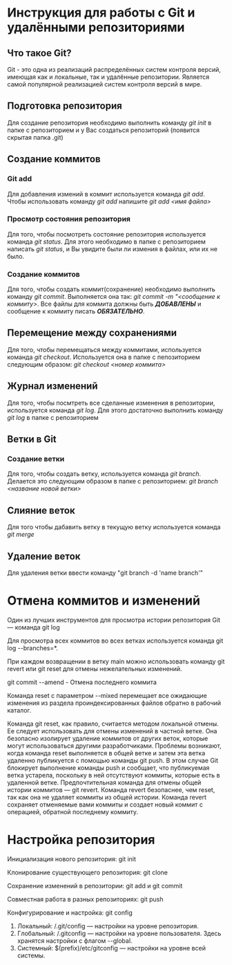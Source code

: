 # Инструкция для работы с Git и удалёнными репозиториями

## Что такое Git?
Git - это одна из реализаций распределённых систем контроля версий, имеющая как и локальные, так и удалённые репозитории. Является самой популярной реализацией систем контроля версий в мире.
## Подготовка репозитория
Для создание репозитория необходимо выполнить команду *git init*  в папке с репозиторием и у Вас создаться репозиторий (появится скрытая папка .git)

## Создание коммитов

### Git add
Для добавления измений в коммит используется команда *git add*. Чтобы использовать команду *git add* напишите *git add <имя файла>*

### Просмотр состояния репозитория
Для того, чтобы посмотреть состояние репозитория используется команда *git status*. Для этого необходимо в папке с репозиторием написать *git status*, и Вы увидите были ли измения в файлах, или их не было.

### Создание коммитов
Для того, чтобы создать коммит(сохранение) необходимо выполнить команду *git commit*. Выполняется она так: *git commit -m "<сообщение к коммиту>*. Все файлы для коммита должны быть ***ДОБАВЛЕНЫ*** и сообщение к коммиту писать ***ОБЯЗАТЕЛЬНО***.

## Перемещение между сохранениями
Для того, чтобы перемещаться между коммитами, используется команда *git checkout*. Используется она в папке с пепозиторием следующим образом: *git checkout <номер коммита>*

## Журнал изменений
Для того, чтобы посмтреть все сделанные изменения в репозитории, используется команда *git log*. Для этого достаточно выполнить команду *git log* в папке с репозиторием

## Ветки в Git

### Создание ветки

Для того, чтобы создать ветку, используется команда *git branch*. Делается это следующим образом в папке с репозиторием: *git branch <название новой ветки>*

## Слияние веток

Для того чтобы дабавить ветку в текущую ветку используется команда *git merge <name branch>*

## Удаление веток
Для удаления ветки ввести команду "git branch -d 'name branch'"

# Отмена коммитов и изменений

Один из лучших инструментов для просмотра истории репозитория Git — команда git log

 Для просмотра всех коммитов во всех ветках используется команда git log --branches=*.

 При каждом возвращении в ветку main можно использовать команду git revert или git reset для отмены нежелательных изменений.

  git commit --amend - Отмена последнего коммита

  Команда reset с параметром --mixed перемещает все ожидающие изменения из раздела проиндексированных файлов обратно в рабочий каталог.

  Команда git reset, как правило, считается методом локальной отмены. Ее следует использовать для отмены изменений в частной ветке. Она безопасно изолирует удаление коммитов от других веток, которые могут использоваться другими разработчиками. Проблемы возникают, когда команда reset выполняется в общей ветке и затем эта ветка удаленно публикуется с помощью команды git push. В этом случае Git блокирует выполнение команды push и сообщает, что публикуемая ветка устарела, поскольку в ней отсутствуют коммиты, которые есть в удаленной ветке. Предпочтительная команда для отмены общей истории коммитов — git revert. Команда revert безопаснее, чем reset, так как она не удаляет коммиты из общей истории. Команда revert сохраняет отменяемые вами коммиты и создает новый коммит с операцией, обратной последнему коммиту. 

  # Настройка репозитория

  Инициализация нового репозитория: git init

  Клонирование существующего репозитория: git clone

  Сохранение изменений в репозитории: git add и git commit

  Совместная работа в разных репозиториях: git push

  Конфигурирование и настройка: git config
  1. Локальный: /.git/config — настройки на уровне репозитория.
  2. Глобальный: /.gitconfig — настройки на уровне пользователя. Здесь хранятся настройки с флагом --global.
  3. Системный: $(prefix)/etc/gitconfig — настройки на уровне всей системы.